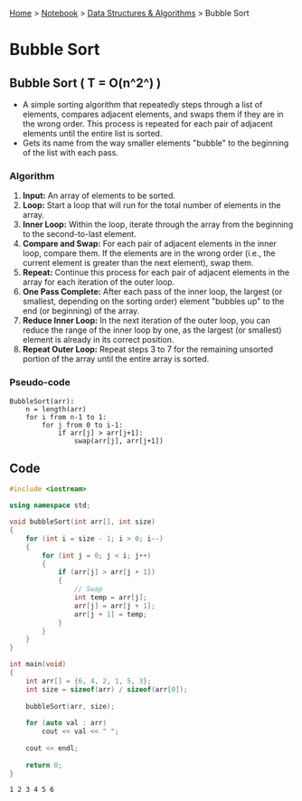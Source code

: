 <a href="../../">Home</a> > <a href="../notebook">Notebook</a> > <a href="./">Data Structures & Algorithms</a> > Bubble Sort

# Bubble Sort



## Bubble Sort ( T = O(n^2^) )

* A simple sorting algorithm that repeatedly steps through a list of elements, compares adjacent elements, and swaps them if they  are in the wrong order. This process is repeated for each pair of adjacent elements until the entire list is sorted.
* Gets its name from the way smaller elements "bubble" to the beginning of the list with each pass.

### Algorithm

1. **Input:** An array of elements to be sorted.
2. **Loop:** Start a loop that will run for the total number of elements in the array.
3. **Inner Loop:** Within the loop, iterate through the array from the beginning to the second-to-last element.
4. **Compare and Swap:** For each pair of adjacent elements in the inner loop, compare them. If the elements are in the wrong order (i.e., the current element is greater than the next element), swap them.
5. **Repeat:** Continue this process for each pair of adjacent elements in the array for each iteration of the outer loop.
6. **One Pass Complete:** After each pass of the inner loop, the largest (or smallest, depending on the sorting order) element "bubbles up" to the end (or beginning) of the array.
7. **Reduce Inner Loop:** In the next iteration of the outer loop, you can reduce the range of the inner loop by one, as the largest (or smallest) element is already in its correct position.
8. **Repeat Outer Loop:** Repeat steps 3 to 7 for the remaining unsorted portion of the array until the entire array is sorted.

### Pseudo-code

```plain
BubbleSort(arr):
    n = length(arr)
    for i from n-1 to 1:
        for j from 0 to i-1:
            if arr[j] > arr[j+1]:
                swap(arr[j], arr[j+1])
```



## Code

```cpp
#include <iostream>

using namespace std;

void bubbleSort(int arr[], int size)
{
    for (int i = size - 1; i > 0; i--)
    {
        for (int j = 0; j < i; j++)
        {
            if (arr[j] > arr[j + 1])
            {
                // Swap
                int temp = arr[j];
                arr[j] = arr[j + 1];
                arr[j + 1] = temp;
            }
        }
    }
}

int main(void)
{
    int arr[] = {6, 4, 2, 1, 5, 3};
    int size = sizeof(arr) / sizeof(arr[0]);
    
    bubbleSort(arr, size);
    
    for (auto val : arr)
        cout << val << " ";
	
    cout << endl;
    
    return 0;
}
```

```plain
1 2 3 4 5 6
```
